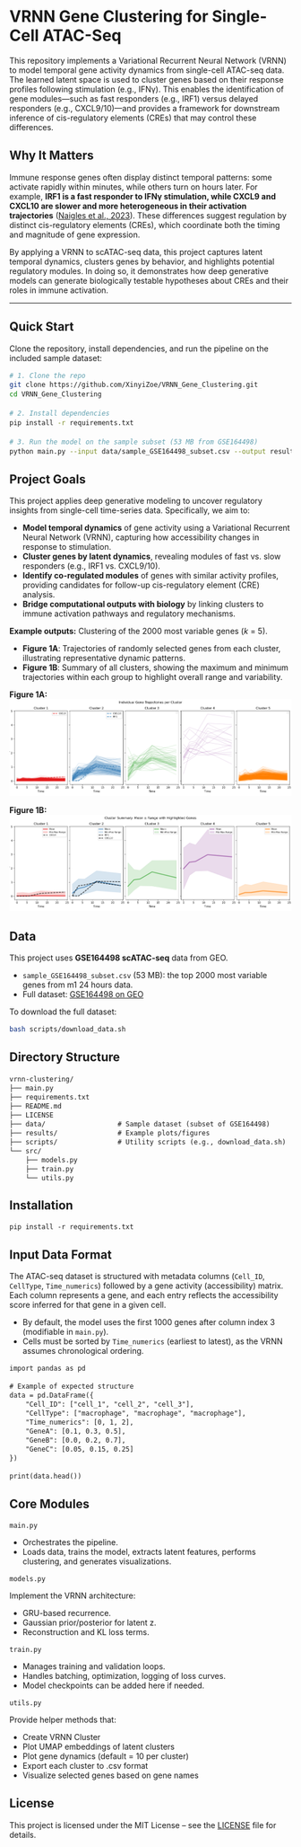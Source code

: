 # VRNN Gene Clustering for Single-Cell ATAC-Seq

This repository implements a Variational Recurrent Neural Network (VRNN) to model temporal gene activity dynamics from single-cell ATAC-seq data. The learned latent space is used to cluster genes based on their response profiles following stimulation (e.g., IFNγ). This enables the identification of gene modules—such as fast responders (e.g., IRF1) versus delayed responders (e.g., CXCL9/10)—and provides a framework for downstream inference of cis-regulatory elements (CREs) that may control these differences.

## Why It Matters  

Immune response genes often display distinct temporal patterns: some activate rapidly within minutes, while others turn on hours later. For example, **IRF1 is a fast responder to IFNγ stimulation, while CXCL9 and CXCL10 are slower and more heterogeneous in their activation trajectories** ([Naigles et al., 2023](https://pubmed.ncbi.nlm.nih.gov/37689116/)). These differences suggest regulation by distinct cis-regulatory elements (CREs), which coordinate both the timing and magnitude of gene expression.  

By applying a VRNN to scATAC-seq data, this project captures latent temporal dynamics, clusters genes by behavior, and highlights potential regulatory modules. In doing so, it demonstrates how deep generative models can generate biologically testable hypotheses about CREs and their roles in immune activation.  

---

## Quick Start

Clone the repository, install dependencies, and run the pipeline on the included sample dataset:

```bash
# 1. Clone the repo
git clone https://github.com/XinyiZoe/VRNN_Gene_Clustering.git
cd VRNN_Gene_Clustering

# 2. Install dependencies
pip install -r requirements.txt

# 3. Run the model on the sample subset (53 MB from GSE164498)
python main.py --input data/sample_GSE164498_subset.csv --output results/demo.png
```

## Project Goals  

This project applies deep generative modeling to uncover regulatory insights from single-cell time-series data. Specifically, we aim to:  

- **Model temporal dynamics** of gene activity using a Variational Recurrent Neural Network (VRNN), capturing how accessibility changes in response to stimulation.  
- **Cluster genes by latent dynamics**, revealing modules of fast vs. slow responders (e.g., IRF1 vs. CXCL9/10).
- **Identify co-regulated modules** of genes with similar activity profiles, providing candidates for follow-up cis-regulatory element (CRE) analysis.
- **Bridge computational outputs with biology** by linking clusters to immune activation pathways and regulatory mechanisms.  

**Example outputs:** Clustering of the 2000 most variable genes (*k* = 5).  

- **Figure 1A**: Trajectories of randomly selected genes from each cluster, illustrating representative dynamic patterns.  
- **Figure 1B**: Summary of all clusters, showing the maximum and minimum trajectories within each group to highlight overall range and variability.  

**Figure 1A:**  
![Clustering trajectories (randomly selected genes per cluster)](results/figures/2000_genes_k=5.png)  

**Figure 1B:**  
![Clustering results (overall range)](results/figures/2000_genes_k=5_range.png)  


## Data

This project uses **GSE164498 scATAC-seq** data from GEO.

- `sample_GSE164498_subset.csv` (53 MB): the top 2000 most variable genes from m1 24 hours data. 
- Full dataset: [GSE164498 on GEO](https://www.ncbi.nlm.nih.gov/geo/query/acc.cgi?acc=GSE164498)

To download the full dataset:
```bash
bash scripts/download_data.sh
```

## Directory Structure

```
vrnn-clustering/
├── main.py
├── requirements.txt
├── README.md
├── LICENSE
├── data/                  # Sample dataset (subset of GSE164498)
├── results/               # Example plots/figures
├── scripts/               # Utility scripts (e.g., download_data.sh)
└── src/
    ├── models.py
    ├── train.py
    └── utils.py
```

## Installation
```
pip install -r requirements.txt
```

## Input Data Format

The ATAC-seq dataset is structured with metadata columns (`Cell_ID`, `CellType`, `Time_numerics`) followed by a gene activity (accessibility) matrix.  
Each column represents a gene, and each entry reflects the accessibility score inferred for that gene in a given cell.  

- By default, the model uses the first 1000 genes after column index 3 (modifiable in `main.py`).  
- Cells must be sorted by `Time_numerics` (earliest to latest), as the VRNN assumes chronological ordering.  

```{python, eval=FALSE}
import pandas as pd

# Example of expected structure
data = pd.DataFrame({
    "Cell_ID": ["cell_1", "cell_2", "cell_3"],
    "CellType": ["macrophage", "macrophage", "macrophage"],
    "Time_numerics": [0, 1, 2],
    "GeneA": [0.1, 0.3, 0.5],
    "GeneB": [0.0, 0.2, 0.7],
    "GeneC": [0.05, 0.15, 0.25]
})

print(data.head())
```

## Core Modules
``` 
main.py
```
- Orchestrates the pipeline.
- Loads data, trains the model, extracts latent features, performs clustering, and generates visualizations.

```
models.py
```
Implement the VRNN architecture:
- GRU-based recurrence.
- Gaussian prior/posterior for latent z.
- Reconstruction and KL loss terms.

```
train.py
```
- Manages training and validation loops.
- Handles batching, optimization, logging of loss curves.
- Model checkpoints can be added here if needed.

```
utils.py
```
Provide helper methods that:
- Create VRNN Cluster
- Plot UMAP embeddings of latent clusters
- Plot gene dynamics (default = 10 per cluster)
- Export each cluster to .csv format
- Visualize selected genes based on gene names
  
## License
This project is licensed under the MIT License – see the [LICENSE](LICENSE) file for details.



